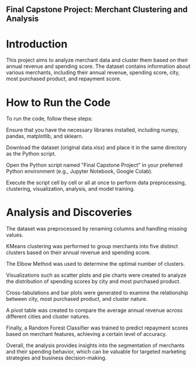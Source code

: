 ## Final Capstone Project: Merchant Clustering and Analysis

# Introduction

This project aims to analyze merchant data and cluster them based on their annual revenue and spending score. The dataset contains information about various merchants, including their annual revenue, spending score, city, most purchased product, and repayment score.

# How to Run the Code

To run the code, follow these steps:

Ensure that you have the necessary libraries installed, including numpy, pandas, matplotlib, and sklearn.

Download the dataset (original data.xlsx) and place it in the same directory as the Python script.

Open the Python script named "Final Capstone Project" in your preferred Python environment (e.g., Jupyter Notebook, Google Colab).

Execute the script cell by cell or all at once to perform data preprocessing, clustering, visualization, analysis, and model training.


# Analysis and Discoveries

The dataset was preprocessed by renaming columns and handling missing values.

KMeans clustering was performed to group merchants into five distinct clusters based on their annual revenue and spending score.

The Elbow Method was used to determine the optimal number of clusters.

Visualizations such as scatter plots and pie charts were created to analyze the distribution of spending scores by city and most purchased product.

Cross-tabulations and bar plots were generated to examine the relationship between city, most purchased product, and cluster nature.

A pivot table was created to compare the average annual revenue across different cities and cluster natures.

Finally, a Random Forest Classifier was trained to predict repayment scores based on merchant features, achieving a certain level of accuracy.


Overall, the analysis provides insights into the segmentation of merchants and their spending behavior, which can be valuable for targeted marketing strategies and business decision-making.
